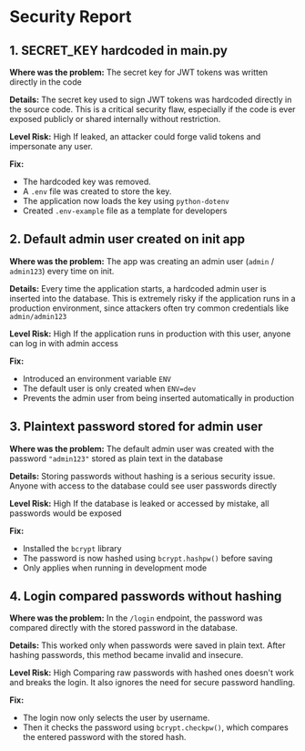 # Security Report

## 1. SECRET_KEY hardcoded in main.py
**Where was the problem:**
The secret key for JWT tokens was written directly in the code

**Details:**
The secret key used to sign JWT tokens was hardcoded directly in the source code. This is a critical security flaw, especially if the code is ever exposed publicly or shared internally without restriction.

**Level Risk:** High
If leaked, an attacker could forge valid tokens and impersonate any user.

**Fix:**
- The hardcoded key was removed.
- A `.env` file was created to store the key.
- The application now loads the key using `python-dotenv`
- Created `.env-example` file as a template for developers

## 2. Default admin user created on init app
**Where was the problem:**
The app was creating an admin user (`admin` / `admin123`) every time on init.

**Details:**
Every time the application starts, a hardcoded admin user is inserted into the database. This is extremely risky if the application runs in a production environment, since attackers often try common credentials like `admin/admin123`

**Level Risk:** High
If the application runs in production with this user, anyone can log in with admin access

**Fix:**
- Introduced an environment variable `ENV`
- The default user is only created when `ENV=dev`
- Prevents the admin user from being inserted automatically in production

## 3. Plaintext password stored for admin user

**Where was the problem:**
The default admin user was created with the password `"admin123"` stored as plain text in the database

**Details:**
Storing passwords without hashing is a serious security issue. Anyone with access to the database could see user passwords directly

**Level Risk:** High
If the database is leaked or accessed by mistake, all passwords would be exposed

**Fix:**
- Installed the `bcrypt` library
- The password is now hashed using `bcrypt.hashpw()` before saving
- Only applies when running in development mode

## 4. Login compared passwords without hashing

**Where was the problem:**
In the `/login` endpoint, the password was compared directly with the stored password in the database.

**Details:**
This worked only when passwords were saved in plain text. After hashing passwords, this method became invalid and insecure.

**Level Risk:** High
Comparing raw passwords with hashed ones doesn't work and breaks the login. It also ignores the need for secure password handling.

**Fix:**
- The login now only selects the user by username.
- Then it checks the password using `bcrypt.checkpw()`, which compares the entered password with the stored hash.
